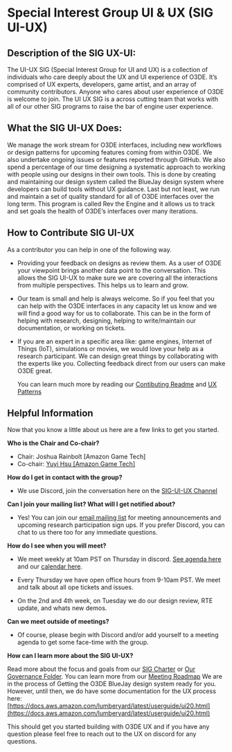 
# Special Interest Group UI & UX (SIG UI-UX)

  

## Description of the SIG UX-UI:

The UI-UX SIG (Special Interest Group for UI and UX) is a collection of individuals who care deeply about the UX and UI experience of O3DE. It’s comprised of UX experts, developers, game artist, and an array of community contributors. Anyone who cares about user experience of O3DE is welcome to join. The UI UX SIG is a across cutting team that works with all of our other SIG programs to raise the bar of engine user experience.

  

## What the SIG UI-UX Does:

We manage the work stream for O3DE interfaces, including new workflows or design patterns for upcoming features coming from within O3DE. We also undertake ongoing issues or features reported through GitHub. We also spend a percentage of our time designing a systematic approach to working with people using our designs in their own tools. This is done by creating and maintaining our design system called the BlueJay design system where developers can build tools without UX guidance. Last but not least, we run and maintain a set of quality standard for all of O3DE interfaces over the long term. This program is called Rev the Engine and it allows us to track and set goals the health of O3DE’s interfaces over many iterations.

  

## How to Contribute SIG UI-UX
  
As a contributor you can help in one of the following way.

-   Providing your feedback on designs as review them. As a user of O3DE your viewpoint brings another data point to the conversation. This allows the SIG UI-UX to make sure we are covering all the interactions from multiple perspectives. This helps us to learn and grow.
    
-   Our team is small and help is always welcome. So if you feel that you can help with the O3DE interfaces in any capacity let us know and we will find a good way for us to collaborate. This can be in the form of helping with research, designing, helping to write/maintain our documentation, or working on tickets.
    
-   If you are an expert in a specific area like: game engines, Internet of Things (IoT), simulations or movies, we would love your help as a research participant. We can design great things by collaborating with the experts like you. Collecting feedback direct from our users can make O3DE great.
    
    You can learn much more by reading our [Contibuting Readme](https://github.com/o3de/sig-ui-ux/blob/main/governance/UI-UX%20for%20O3DE.md) and [UX Patterns](https://github.com/o3de/sig-ui-ux/blob/main/governance/UX%20Patterns%20for%20O3DE.md)
    
 

## Helpful Information

Now that you know a little about us here are a few links to get you started.

**Who is the Chair and Co-chair?**
 - Chair: Joshua Rainbolt [Amazon Game Tech]
 - Co-chair: [Yuyi Hsu [Amazon Game Tech]](https://discord.com/channels/@me/867272524420349972)

**How do I get in contact with the group?**
-   We use Discord, join the conversation here on the [SIG-UI-UX Channel](https://discord.com/channels/805939474655346758/816043761687068712)
    
**Can I join your mailing list? What will I get notified about?**
    
-   Yes! You can join our [email mailing list](https://lists.o3de.org/g/sig-UI-UX) for meeting announcements and upcoming research participation sign ups. If you prefer Discord, you can chat to us there too for any immediate questions.
    
**How do I see when you will meet?**
- We meet weekly at 10am PST on Thursday in discord. [See agenda here](https://github.com/o3de/sig-ui-ux/issues) and our  [calendar here](https://lists.o3de.org/g/o3de-calendar/calendar#).
    
-   Every Thursday we have open office hours from 9-10am PST. We meet and talk about all ope tickets and issues.
    
-   On the 2nd and 4th week, on Tuesday we do our design review, RTE update, and whats new demos.
    
**Can we meet outside of meetings?**
   
-   Of course, please begin with Discord and/or add yourself to a meeting agenda to get some face-time with the group.
    

**How can I learn more about the SIG UI-UX?**
    
Read more about the focus and goals from our [SIG Charter](https://github.com/o3de/sig-ui-ux/blob/main/governance/SIG%20UI-UX%20Charter.md) or [Our Governance Folder](https://github.com/o3de/sig-ui-ux/tree/main/governance).
You can learn more from our [Meeting Roadmap](https://github.com/o3de/sig-ui-ux/blob/main/governance/CommunityEngagment.md)
We are in the process of Getting the O3DE BlueJay design system ready for you. However, until then, we do have some documentation for the UX process here:  [https://docs.aws.amazon.com/lumberyard/latest/userguide/ui20.html](https://docs.aws.amazon.com/lumberyard/latest/userguide/ui20.html)

This should get you started building with O3DE UX and if you have any question please feel free to reach out to the UX on discord for any questions.  
